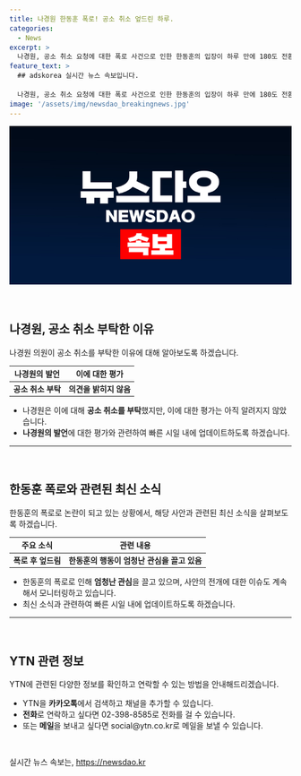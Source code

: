 ```yaml
---
title: 나경원 한동훈 폭로! 공소 취소 엎드린 하루.
categories:
  - News
excerpt: >
  나경원, 공소 취소 요청에 대한 폭로 사건으로 인한 한동훈의 입장이 하루 만에 180도 전환됐다. 뉴스의 주인공이 되고 싶은 당신! YTN에서 확인해보세요. 
feature_text: >
  ## adskorea 실시간 뉴스 속보입니다.

  나경원, 공소 취소 요청에 대한 폭로 사건으로 인한 한동훈의 입장이 하루 만에 180도 전환됐다. 뉴스의 주인공이 되고 싶은 당신! YTN에서 확인해보세요. 
image: '/assets/img/newsdao_breakingnews.jpg'
---
```


<p><img src="/assets/img/newsdao_breakingnews.jpg" alt="adskorea 속보" /></p>

<p data-ke-size="size16">&nbsp;</p>

<h2 data-ke-size="size26">나경원, 공소 취소 부탁한 이유</h2>

<p data-ke-size="size16">나경원 의원이 공소 취소를 부탁한 이유에 대해 알아보도록 하겠습니다.</p>

<table>
<thead>
<tr>
<th style="text-align: center; height: 17px;"><b>나경원의 발언</b></th>
<th style="text-align: center; height: 17px;"><b>이에 대한 평가</b></th>
</tr>
</thead>
<tbody>
<tr>
<td style="text-align: center; height: 17px;"><b>공소 취소 부탁</b></td>
<td style="text-align: center; height: 17px;"><b>의견을 밝히지 않음</b></td>
</tr>
</tbody>
</table>

<ul>
<li>나경원은 이에 대해 <b>공소 취소를 부탁</b>했지만, 이에 대한 평가는 아직 알려지지 않았습니다.</li>
<li><b>나경원의 발언</b>에 대한 평가와 관련하여 빠른 시일 내에 업데이트하도록 하겠습니다.</li>
</ul>

<hr>

<p data-ke-size="size16">&nbsp;</p>

<h2 data-ke-size="size26">한동훈 폭로와 관련된 최신 소식</h2>

<p data-ke-size="size16">한동훈의 폭로로 논란이 되고 있는 상황에서, 해당 사안과 관련된 최신 소식을 살펴보도록 하겠습니다.</p>

<table>
<thead>
<tr>
<th style="text-align: center; height: 17px;"><b>주요 소식</b></th>
<th style="text-align: center; height: 17px;"><b>관련 내용</b></th>
</tr>
</thead>
<tbody>
<tr>
<td style="text-align: center; height: 17px;"><b>폭로 후 엎드림</b></td>
<td style="text-align: center; height: 17px;"><b>한동훈의 행동이 엄청난 관심을 끌고 있음</b></td>
</tr>
</tbody>
</table>

<ul>
<li>한동훈의 폭로로 인해 <b>엄청난 관심</b>을 끌고 있으며, 사안의 전개에 대한 이슈도 계속해서 모니터링하고 있습니다.</li>
<li>최신 소식과 관련하여 빠른 시일 내에 업데이트하도록 하겠습니다.</li>
</ul>

<hr>

<p data-ke-size="size16">&nbsp;</p>

<h2 data-ke-size="size26">YTN 관련 정보</h2>

<p data-ke-size="size16">YTN에 관련된 다양한 정보를 확인하고 연락할 수 있는 방법을 안내해드리겠습니다.</p>

<ul>
<li>YTN을 <b>카카오톡</b>에서 검색하고 채널을 추가할 수 있습니다.</li>
<li><b>전화</b>로 연락하고 싶다면 02-398-8585로 전화를 걸 수 있습니다.</li>
<li>또는 <b>메일</b>을 보내고 싶다면 social@ytn.co.kr로 메일을 보낼 수 있습니다.</li>
</ul>

<p data-ke-size="size16">&nbsp;</p>
실시간 뉴스 속보는, <a href="https://newsdao.kr" rel="dofollow">https://newsdao.kr</a>


